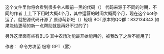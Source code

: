 这个文件里你将会看到很多令人眼前一黑的代码（）
代码来源于不同的时期，不同的作者
上上下下用时大概4个月，其中运营的时间大概两个月，现在这个bot停运了，就把源代码开源了
原谅萌新吧（）轻喷
BOT原本的QQ群：832134343
如果能给更萌的新一点帮助就是再好不过的了）

另外这里面有些有BUG
其中农场功能最开始能用的，被我改了之后不能用了）

作者：
命令方块菌
极寒
GPT（雾）
